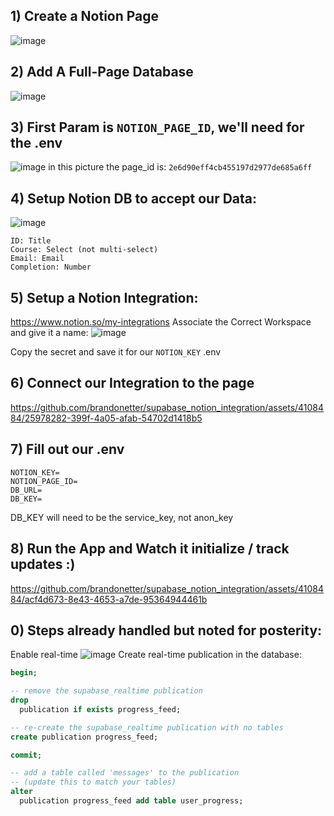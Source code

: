## 1) Create a Notion Page
![image](https://github.com/brandonetter/supabase_notion_integration/assets/4108484/efde4327-7f01-4630-a323-f8bbf49a2379)

## 2) Add A Full-Page Database
![image](https://github.com/brandonetter/supabase_notion_integration/assets/4108484/78d2d95c-aa69-41f2-917b-91a0a31cbaa0)

## 3) First Param is `NOTION_PAGE_ID`, we'll need for the .env
![image](https://github.com/brandonetter/supabase_notion_integration/assets/4108484/b335739c-e291-4597-8bb7-1dc065587f67)
in this picture the page_id is: `2e6d90eff4cb455197d2977de685a6ff`

## 4) Setup Notion DB to accept our Data:

![image](https://github.com/brandonetter/supabase_notion_integration/assets/4108484/18d0b4c6-3efc-45d6-b916-db251aaccef2)
```
ID: Title
Course: Select (not multi-select)
Email: Email
Completion: Number
```

## 5) Setup a Notion Integration:
https://www.notion.so/my-integrations
Associate the Correct Workspace and give it a name:
![image](https://github.com/brandonetter/supabase_notion_integration/assets/4108484/16e27049-7f21-4996-bc12-25d9a3150301)

Copy the secret and save it for our `NOTION_KEY` .env

## 6) Connect our Integration to the page
https://github.com/brandonetter/supabase_notion_integration/assets/4108484/25978282-399f-4a05-afab-54702d1418b5


## 7) Fill out our .env
```
NOTION_KEY=
NOTION_PAGE_ID=
DB_URL=
DB_KEY=
```
DB_KEY will need to be the service_key, not anon_key

## 8) Run the App and Watch it initialize / track updates :)
https://github.com/brandonetter/supabase_notion_integration/assets/4108484/acf4d673-8e43-4653-a7de-95364944461b



## 0) Steps already handled but noted for posterity:
Enable real-time
![image](https://github.com/brandonetter/supabase_notion_integration/assets/4108484/bcc97b77-bc3d-4ebf-92c0-420f86137973)
Create real-time publication in the database:
```sql
begin;

-- remove the supabase_realtime publication
drop
  publication if exists progress_feed;

-- re-create the supabase_realtime publication with no tables
create publication progress_feed;

commit;

-- add a table called 'messages' to the publication
-- (update this to match your tables)
alter
  publication progress_feed add table user_progress;
```




